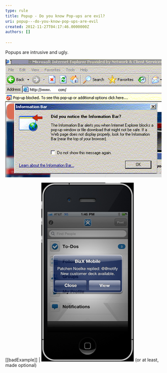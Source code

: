 ```yaml
---
type: rule
title: Popup - Do you know Pop-ups are evil?
uri: popup---do-you-know-pop-ups-are-evil
created: 2012-11-27T04:17:46.0000000Z
authors: []

---
```


Popups are intrusive and ugly.
 
![ All popups are evil but this may be the most annoying one in history. How ironic that the popup is informing you that IE has blocked a popup. ](../../assets/popup-evil.jpg) 

[[badExample]]
| ![ Bad Example – Even popups are bad on the iPhone. In iOS5 this style of alerts have been banned ](../../assets/iphone-popup.jpg) 
(or at least, made optional)
